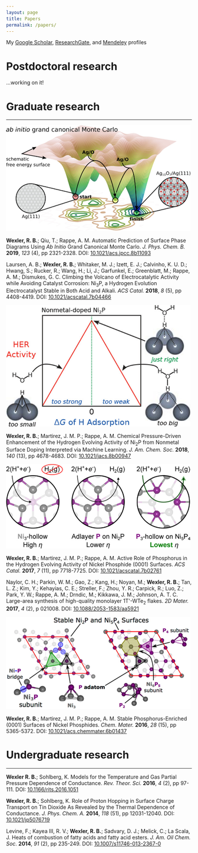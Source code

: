 ```yaml
---
layout: page
title: Papers
permalink: /papers/
---
```


My [Google Scholar](https://scholar.google.com/citations?user=BMnroAsAAAAJ&hl=en), [ResearchGate](https://www.researchgate.net/profile/Robert_Wexler), and [Mendeley](https://www.mendeley.com/profiles/robert-wexler/) profiles

# Postdoctoral research

...working on it!

# Graduate research

---

<img src="/images/aigcmc.jpeg" alt="Ab Initio GCMC" style="width:500px;">

**Wexler, R. B.**; Qiu, T.; Rappe, A. M. Automatic Prediction of Surface Phase Diagrams Using *Ab Initio* Grand Canonical Monte Carlo. *J. Phys. Chem. B.* **2019**, *123* (4), pp 2321-2328. DOI: [10.1021/acs.jpcc.8b11093](https://pubs.acs.org/doi/full/10.1021/acs.jpcc.8b11093) 

Laursen, A. B.; **Wexler, R. B.**; Whitaker, M. J.; Izett, E. J.; Calvinho, K. U. D.; Hwang, S.; Rucker, R.; Wang, H.; Li, J.; Garfunkel, E.; Greenblatt, M.; Rappe, A. M.; Dismukes, G. C. Climbing the Volcano of Electrocatalytic Activity while Avoiding Catalyst Corrosion: Ni<sub>3</sub>P, a Hydrogen Evolution Electrocatalyst Stable in Both Acid and Alkali. *ACS Catal.* **2018**, *8* (5), pp 4408-4419. DOI: [10.1021/acscatal.7b04466](https://pubs.acs.org/doi/full/10.1021/acscatal.7b04466)

<img src="/images/ni2pml.jpeg" alt="ML and HER" style="width:500px;">

**Wexler, R. B.**; Martirez, J. M. P.; Rappe, A. M. Chemical Pressure-Driven Enhancement of the Hydrogen Evolving Activity of Ni<sub>2</sub>P from Nonmetal Surface Doping Interpreted via Machine Learning. *J. Am. Chem. Soc.* **2018**, *140* (13), pp 4678-4683. DOI: [10.1021/jacs.8b00947](https://pubs.acs.org/doi/full/10.1021/jacs.8b00947)

<img src="/images/roleP.jpeg" alt="ML and HER" style="width:500px;">

**Wexler, R. B.**; Martirez, J. M. P.; Rappe, A. M. Active Role of Phosphorus in the Hydrogen Evolving Activity of Nickel Phosphide (0001) Surfaces. *ACS Catal.* **2017**, *7* (11), pp 7718-7725. DOI: [10.1021/acscatal.7b02761](https://pubs.acs.org/doi/full/10.1021/acscatal.7b02761)

Naylor, C. H.; Parkin, W. M.; Gao, Z.; Kang, H.; Noyan, M.; **Wexler, R. B.**; Tan, L. Z.; Kim, Y.; Kehayias, C. E.; Streller, F.; Zhou, Y. R.; Carpick, R.; Luo, Z.; Park, Y. W.; Rappe, A. M.; Drndic, M.; Kikkawa, J. M.; Johnson, A. T. C. Large-area synthesis of high-quality monolayer 1T'-WTe<sub>2</sub> flakes. *2D Mater.* **2017**, *4* (2), p 021008. DOI: [10.1088/2053-1583/aa5921](https://iopscience.iop.org/article/10.1088/2053-1583/aa5921/meta)

<img src="/images/reconstr.jpeg" alt="Reconstructions" style="width:500px;">

**Wexler, R. B.**; Martirez, J. M. P.; Rappe, A. M. Stable Phosphorus-Enriched (0001) Surfaces of Nickel Phosphides. *Chem. Mater.* **2016**, *28* (15), pp 5365-5372. DOI: [10.1021/acs.chemmater.6b01437](https://pubs.acs.org/doi/full/10.1021/acs.chemmater.6b01437)

# Undergraduate research

---

**Wexler R. B.**; Sohlberg, K. Models for the Temperature and Gas Partial Pressure Dependence of Conductance. *Rev. Theor. Sci.* **2016**, *4* (2), pp 97-111. DOI: [10.1166/rits.2016.1051](https://www.ingentaconnect.com/content/asp/rits/2016/00000004/00000002/art00001)

**Wexler, R. B.**; Sohlberg, K. Role of Proton Hopping in Surface Charge Transport on Tin Dioxide As Revealed by the Thermal Dependence of Conductance. *J. Phys. Chem. A.* **2014**, *118* (51), pp 12031-12040. DOI: [10.1021/jp5076719](https://pubs.acs.org/doi/full/10.1021/jp5076719)

Levine, F.; Kayea III, R. V.; **Wexler, R. B.**; Sadvary, D. J.; Melick, C.; La Scala, J. Heats of combustion of fatty acids and fatty acid esters. *J. Am. Oil Chem. Soc.* **2014**, *91* (2), pp 235-249. DOI: [10.1007/s11746-013-2367-0](https://link.springer.com/article/10.1007/s11746-013-2367-0)
